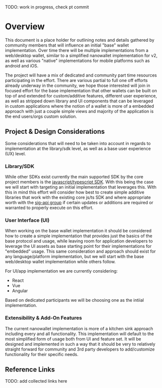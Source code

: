 TODO: work in progress, check pt commit

# Overview

This document is a place holder for outlining notes and details gathered by community members that will influence an initial "base" wallet implementation.  Over time there will be multiple implementations from a web/desktop wallet, similar to a simplified nanowallet implementation for v2, as well as various "native" implementations for mobile platforms such as android and iOS.

The project will have a mix of dedicated and community part time resources participating in the effort. There are various partial to full one off efforts already underway in the community, we hope those interested will join in focused effort for the base implementation that other wallets can be built on top of and extended for custom/additive features, different user experience, as well as stripped down library and UI components that can be leveraged in custom applications where the notion of a wallet is more of a embedded approach with just a couple simple views and majority of the application is the end users/orgs custom solution.

## Project & Design Considerations

Some considerations that will need to be taken into account in regards to implementation at the library/sdk level, as well as a base user experience (UX) level.

### Library/SDK

While other SDKs exist currently the main supported SDK by the core project members is the [javascript/typescript SDK](https://github.com/nemtech/nem2-sdk-typescript-javascript).  With this being the case we will start with targeting an initial implementation that leverages this.  With this in mind this effort will consider how best to create simple additive libraries that work with the existing core js/ts SDK and where appropriate worth with the [sig-api group](sig-api/) if certain updates or additions are required or warranted to properly execute on this effort.

### User Interface (UI)

When working on the base wallet implementation it should be considered how to create a simple implementation that provides just the basics of the base protocol and usage, while leaving room for application developers to leverage the UI assets as base starting point for their implementations for "embedded" usage.  This same consideration and approach should exist for any language/platform implementation, but we will start with the base web/desktop wallet implementation while others follow.

For UI/app implementation we are currently considering:

* React
* Vue
* Angular

Based on dedicated participants we will be choosing one as the intiial implementation.

### Extensibility & Add-On Features

The current nanowallet implementation is more of a kitchen sink approach including every and all functionality.  This implementation will default to the most simplified form of usage both from UI and feature set.  It will be designed and implemented in such a way that it should be very to relatively straight forward for community and 3rd party developers to add/customize functionality for their specific needs.


## Reference Links

TODO:  add collected links here
